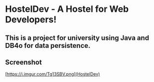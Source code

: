 # HostelDev - A Hostel for Web Developers!

## This is a project for university using Java and DB4o for data persistence.

## Screenshot

[https://i.imgur.com/Tg13SBV.png](HostelDev)
